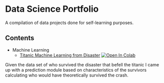 # Data Science Portfolio
A compilation of data projects done for self-learning purposes.

## Contents

- Machine Learning
  - [Titanic Machine Learning from Disaster](https://github.com/JaxLabs/data-science-portfolio/blob/main/Titanic_Machine_Learning_from_Disaster.ipynb) 
  [![Open In Colab](https://colab.research.google.com/assets/colab-badge.svg)](https://colab.research.google.com/drive/1TdNDSxwhqWGge7jnUQXCU7mKckYGtffm?usp=sharing)

Given the data set of who survived the disaster that befell the titanic I came up with a prediction module based on characteristics of the survivors calculating who would have theoretically survived the crash.
